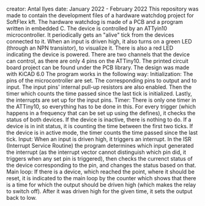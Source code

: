 creator: Antal Ilyes
date: January 2022 - February 2022
This repository was made to contain the development files of a hardware watchdog project for SoftFlex kft.
The hardware watchdog is made of a PCB and a program written in embedded C.
The device is controlled by an ATTyin10 microcontroller. It periodically gets an "alive" tick from the devices connected to it. When an input is driven high, it also turns on a green LED (through an NPN transistor), to visualize it. There is also a red LED indicating the device is powered.
There are two channels that the device can control, as there are only 4 pins on the ATTiny10.
The printed circuit board project can be found under the PCB library. The design was made with KiCAD 6.0
The program works in the following way:
  Initialization: The pins of the microcontroller are set. The corresponding pins to output and to input. The input pins' internal pull-up resistors are also enabled. Then the timer which counts the time passed since the last tick is initialized. Lastly, the interrupts are set up for the input pins.
  Timer: There is only one timer in the ATTiny10, so everything has to be done in this. For every trigger (which happens in a frequency that can be set up using the defines), it checks the status of both devices. If the device is inactive, there is nothing to do. If a device is in init status, it is counting the time between the first two ticks. If the device is in active mode, the timer counts the time passed since the last tick.
  Input: When an input is driven high, it triggers an interrupt. In the ISR (Interrupt Service Routine) the program determines which input generated the interrupt (as the interrupt vector cannot distinguish which pin did, it triggers when any set pin is triggered), then checks the currenct status of the device corresponding to the pin, and changes the status based on that.
  Main loop: If there is a device, which reached the point, where it should be reset, it is indicated to the main loop by the counter which shows that there is a time for which the output should be driven high (which makes the relay to switch off). After it was driven high for the given time, it sets the output back to low.
